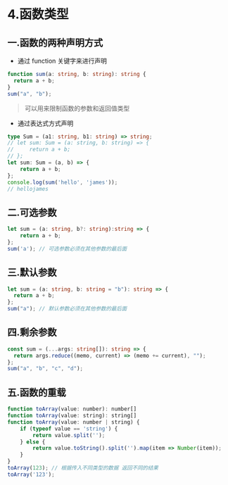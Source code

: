 # 4.函数类型

## 一.函数的两种声明方式

- 通过 function 关键字来进行声明

```typescript
function sum(a: string, b: string): string {
  return a + b;
}
sum("a", "b");
```

> 可以用来限制函数的参数和返回值类型

- 通过表达式方式声明

```typescript
type Sum = (a1: string, b1: string) => string;
// let sum: Sum = (a: string, b: string) => {
//     return a + b;
// };
let sum: Sum = (a, b) => {
    return a + b;
};
console.log(sum('hello', 'james'));
// hellojames
```

## 二.可选参数

```typescript
let sum = (a: string, b?: string):string => {
    return a + b;
};
sum('a'); // 可选参数必须在其他参数的最后面
```

## 三.默认参数

```typescript
let sum = (a: string, b: string = "b"): string => {
  return a + b;
};
sum("a"); // 默认参数必须在其他参数的最后面
```

## 四.剩余参数

```typescript
const sum = (...args: string[]): string => {
  return args.reduce((memo, current) => (memo += current), "");
};
sum("a", "b", "c", "d");
```

## 五.函数的重载

```js
function toArray(value: number): number[]
function toArray(value: string): string[]
function toArray(value: number | string) {
    if (typeof value == 'string') {
        return value.split('');
    } else {
        return value.toString().split('').map(item => Number(item));
    }
}
toArray(123); // 根据传入不同类型的数据 返回不同的结果
toArray('123');
```
